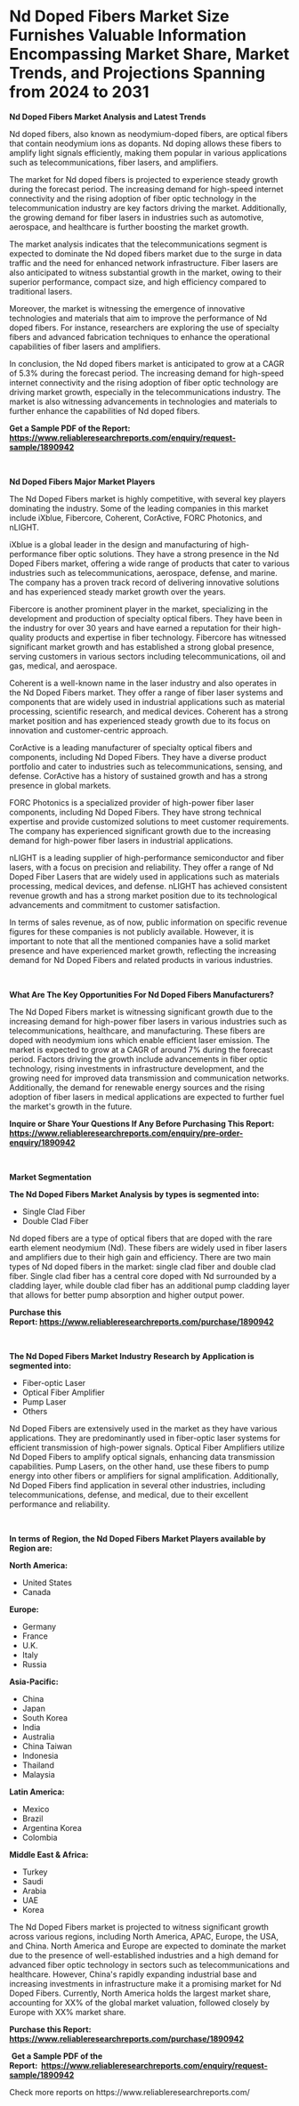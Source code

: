 <p><h1>Nd Doped Fibers Market Size Furnishes Valuable Information Encompassing Market Share, Market Trends, and Projections Spanning from 2024 to 2031</h1></p><p><strong>Nd Doped Fibers Market Analysis and Latest Trends</strong></p>
<p><p>Nd doped fibers, also known as neodymium-doped fibers, are optical fibers that contain neodymium ions as dopants. Nd doping allows these fibers to amplify light signals efficiently, making them popular in various applications such as telecommunications, fiber lasers, and amplifiers.</p><p>The market for Nd doped fibers is projected to experience steady growth during the forecast period. The increasing demand for high-speed internet connectivity and the rising adoption of fiber optic technology in the telecommunication industry are key factors driving the market. Additionally, the growing demand for fiber lasers in industries such as automotive, aerospace, and healthcare is further boosting the market growth.</p><p>The market analysis indicates that the telecommunications segment is expected to dominate the Nd doped fibers market due to the surge in data traffic and the need for enhanced network infrastructure. Fiber lasers are also anticipated to witness substantial growth in the market, owing to their superior performance, compact size, and high efficiency compared to traditional lasers.</p><p>Moreover, the market is witnessing the emergence of innovative technologies and materials that aim to improve the performance of Nd doped fibers. For instance, researchers are exploring the use of specialty fibers and advanced fabrication techniques to enhance the operational capabilities of fiber lasers and amplifiers.</p><p>In conclusion, the Nd doped fibers market is anticipated to grow at a CAGR of 5.3% during the forecast period. The increasing demand for high-speed internet connectivity and the rising adoption of fiber optic technology are driving market growth, especially in the telecommunications industry. The market is also witnessing advancements in technologies and materials to further enhance the capabilities of Nd doped fibers.</p></p>
<p><strong>Get a Sample PDF of the Report:&nbsp; <a href="https://www.reliableresearchreports.com/enquiry/request-sample/1890942">https://www.reliableresearchreports.com/enquiry/request-sample/1890942</a></strong></p>
<p>&nbsp;</p>
<p><strong>Nd Doped Fibers Major Market Players</strong></p>
<p><p>The Nd Doped Fibers market is highly competitive, with several key players dominating the industry. Some of the leading companies in this market include iXblue, Fibercore, Coherent, CorActive, FORC Photonics, and nLIGHT.</p><p>iXblue is a global leader in the design and manufacturing of high-performance fiber optic solutions. They have a strong presence in the Nd Doped Fibers market, offering a wide range of products that cater to various industries such as telecommunications, aerospace, defense, and marine. The company has a proven track record of delivering innovative solutions and has experienced steady market growth over the years.</p><p>Fibercore is another prominent player in the market, specializing in the development and production of specialty optical fibers. They have been in the industry for over 30 years and have earned a reputation for their high-quality products and expertise in fiber technology. Fibercore has witnessed significant market growth and has established a strong global presence, serving customers in various sectors including telecommunications, oil and gas, medical, and aerospace.</p><p>Coherent is a well-known name in the laser industry and also operates in the Nd Doped Fibers market. They offer a range of fiber laser systems and components that are widely used in industrial applications such as material processing, scientific research, and medical devices. Coherent has a strong market position and has experienced steady growth due to its focus on innovation and customer-centric approach.</p><p>CorActive is a leading manufacturer of specialty optical fibers and components, including Nd Doped Fibers. They have a diverse product portfolio and cater to industries such as telecommunications, sensing, and defense. CorActive has a history of sustained growth and has a strong presence in global markets.</p><p>FORC Photonics is a specialized provider of high-power fiber laser components, including Nd Doped Fibers. They have strong technical expertise and provide customized solutions to meet customer requirements. The company has experienced significant growth due to the increasing demand for high-power fiber lasers in industrial applications.</p><p>nLIGHT is a leading supplier of high-performance semiconductor and fiber lasers, with a focus on precision and reliability. They offer a range of Nd Doped Fiber Lasers that are widely used in applications such as materials processing, medical devices, and defense. nLIGHT has achieved consistent revenue growth and has a strong market position due to its technological advancements and commitment to customer satisfaction.</p><p>In terms of sales revenue, as of now, public information on specific revenue figures for these companies is not publicly available. However, it is important to note that all the mentioned companies have a solid market presence and have experienced market growth, reflecting the increasing demand for Nd Doped Fibers and related products in various industries.</p></p>
<p>&nbsp;</p>
<p><strong>What Are The Key Opportunities For Nd Doped Fibers Manufacturers?</strong></p>
<p><p>The Nd Doped Fibers market is witnessing significant growth due to the increasing demand for high-power fiber lasers in various industries such as telecommunications, healthcare, and manufacturing. These fibers are doped with neodymium ions which enable efficient laser emission. The market is expected to grow at a CAGR of around 7% during the forecast period. Factors driving the growth include advancements in fiber optic technology, rising investments in infrastructure development, and the growing need for improved data transmission and communication networks. Additionally, the demand for renewable energy sources and the rising adoption of fiber lasers in medical applications are expected to further fuel the market's growth in the future.</p></p>
<p><strong>Inquire or Share Your Questions If Any Before Purchasing This Report: <a href="https://www.reliableresearchreports.com/enquiry/pre-order-enquiry/1890942">https://www.reliableresearchreports.com/enquiry/pre-order-enquiry/1890942</a></strong></p>
<p>&nbsp;</p>
<p><strong>Market Segmentation</strong></p>
<p><strong>The Nd Doped Fibers Market Analysis by types is segmented into:</strong></p>
<p><ul><li>Single Clad Fiber</li><li>Double Clad Fiber</li></ul></p>
<p><p>Nd doped fibers are a type of optical fibers that are doped with the rare earth element neodymium (Nd). These fibers are widely used in fiber lasers and amplifiers due to their high gain and efficiency. There are two main types of Nd doped fibers in the market: single clad fiber and double clad fiber. Single clad fiber has a central core doped with Nd surrounded by a cladding layer, while double clad fiber has an additional pump cladding layer that allows for better pump absorption and higher output power.</p></p>
<p><strong>Purchase this Report:&nbsp;<a href="https://www.reliableresearchreports.com/purchase/1890942">https://www.reliableresearchreports.com/purchase/1890942</a></strong></p>
<p>&nbsp;</p>
<p><strong>The Nd Doped Fibers Market Industry Research by Application is segmented into:</strong></p>
<p><ul><li>Fiber-optic Laser</li><li>Optical Fiber Amplifier</li><li>Pump Laser</li><li>Others</li></ul></p>
<p><p>Nd Doped Fibers are extensively used in the market as they have various applications. They are predominantly used in fiber-optic laser systems for efficient transmission of high-power signals. Optical Fiber Amplifiers utilize Nd Doped Fibers to amplify optical signals, enhancing data transmission capabilities. Pump Lasers, on the other hand, use these fibers to pump energy into other fibers or amplifiers for signal amplification. Additionally, Nd Doped Fibers find application in several other industries, including telecommunications, defense, and medical, due to their excellent performance and reliability.</p></p>
<p>&nbsp;</p>
<p><strong>In terms of Region, the Nd Doped Fibers Market Players available by Region are:</strong></p>
<p>
    <p> <strong> North America: </strong>
        <ul>
            <li>United States</li>
            <li>Canada</li>
        </ul>
        </p> 
    <p> <strong> Europe: </strong>
        <ul>
            <li>Germany</li>
            <li>France</li>
            <li>U.K.</li>
            <li>Italy</li>
            <li>Russia</li>
        </ul>
        </p> 
    <p> <strong> Asia-Pacific: </strong>
        <ul>
            <li>China</li>
            <li>Japan</li>
            <li>South Korea</li>
            <li>India</li>
            <li>Australia</li>
            <li>China Taiwan</li>
            <li>Indonesia</li>
            <li>Thailand</li>
            <li>Malaysia</li>
        </ul>
        </p> 
    <p> <strong> Latin America: </strong>
        <ul>
            <li>Mexico</li>
            <li>Brazil</li>
            <li>Argentina Korea</li>
            <li>Colombia</li>
        </ul>
        </p> 
    <p> <strong> Middle East & Africa: </strong>
        <ul>
            <li>Turkey</li>
            <li>Saudi</li>
            <li>Arabia</li>
            <li>UAE</li>
            <li>Korea</li>
        </ul>
    </p>
    </p>
<p><p>The Nd Doped Fibers market is projected to witness significant growth across various regions, including North America, APAC, Europe, the USA, and China. North America and Europe are expected to dominate the market due to the presence of well-established industries and a high demand for advanced fiber optic technology in sectors such as telecommunications and healthcare. However, China's rapidly expanding industrial base and increasing investments in infrastructure make it a promising market for Nd Doped Fibers. Currently, North America holds the largest market share, accounting for XX% of the global market valuation, followed closely by Europe with XX% market share.</p></p>
<p><strong>Purchase this Report: <a href="https://www.reliableresearchreports.com/purchase/1890942">https://www.reliableresearchreports.com/purchase/1890942</a></strong></p>
<p>&nbsp;<strong>Get a Sample PDF of the Report:&nbsp;&nbsp;<a href="https://www.reliableresearchreports.com/enquiry/request-sample/1890942">https://www.reliableresearchreports.com/enquiry/request-sample/1890942</a></strong></p>
<p><strong></strong></p>
<p>Check more reports on https://www.reliableresearchreports.com/</p>